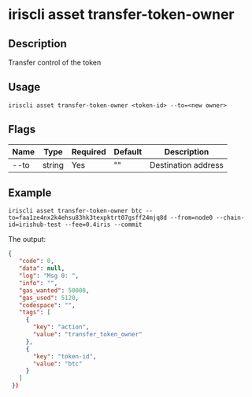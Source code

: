 # iriscli asset transfer-token-owner

## Description

Transfer control of the token

## Usage

```shell
iriscli asset transfer-token-owner <token-id> --to=<new owner>
```

## Flags

| Name | Type | Required | Default | Description                                              |
| --------------------| -----  | -------- | -------- | ------------------------------------------------------------------- |
| --to           | string | Yes | "" | Destination address |

## Example

```shell
iriscli asset transfer-token-owner btc --to=faa1ze4nx2k4ehsu83hk3texpktrt07gsff24mjq8d --from=node0 --chain-id=irishub-test --fee=0.4iris --commit
```

The output:

```json
{
   "code": 0,
   "data": null,
   "log": "Msg 0: ",
   "info": "",
   "gas_wanted": 50000,
   "gas_used": 5120,
   "codespace": "",
   "tags": [
     {
       "key": "action",
       "value": "transfer_token_owner"
     },
     {
       "key": "token-id",
       "value": "btc"
     }
   ]
 })
```



